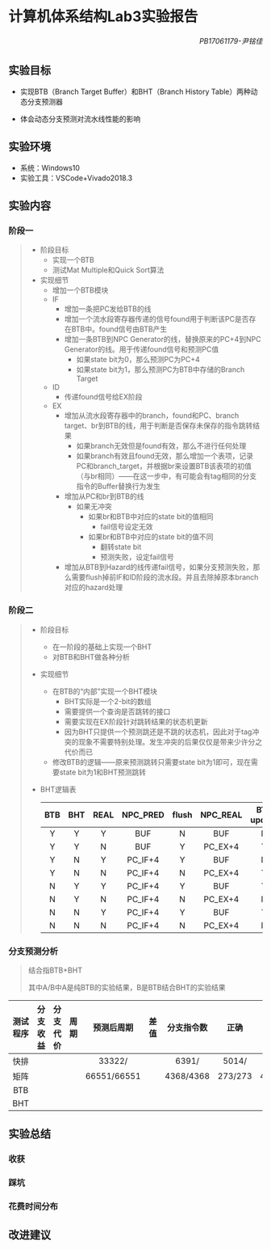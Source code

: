 # 计算机体系结构Lab3实验报告

<h6 align="right">PB17061179-尹铭佳</h6>

## 实验目标

* 实现BTB（Branch Target Buffer）和BHT（Branch History Table）两种动态分支预测器

* 体会动态分支预测对流水线性能的影响

## 实验环境

* 系统：Windows10
* 实验工具：VSCode+Vivado2018.3

## 实验内容

### 阶段一

> * 阶段目标
>   * 实现一个BTB
>   * 测试Mat Multiple和Quick Sort算法
> * 实现细节
>   * 增加一个BTB模块
>   * IF
>     * 增加一条把PC发给BTB的线
>     * 增加一个流水段寄存器传递的信号found用于判断该PC是否存在BTB中。found信号由BTB产生
>     * 增加一条BTB到NPC Generator的线，替换原来的PC+4到NPC Generator的线。用于传递found信号和预测PC值
>       * 如果state bit为0，那么预测PC为PC+4
>       * 如果state bit为1，那么预测PC为BTB中存储的Branch Target
>   * ID
>     * 传递found信号给EX阶段
>   * EX
>     * 增加从流水段寄存器中的branch，found和PC、branch target、br到BTB的线，用于判断是否保存未保存的指令跳转结果
>       * 如果branch无效但是found有效，那么不进行任何处理
>       * 如果branch有效且found无效，那么增加一个表项，记录PC和branch_target，并根据br来设置BTB该表项的初值（与br相同）——在这一步中，有可能会有tag相同的分支指令的Buffer替换行为发生
>     * 增加从PC和br到BTB的线
>       * 如果无冲突
>         * 如果br和BTB中对应的state bit的值相同
>           * fail信号设定无效
>         * 如果br和BTB中对应的state bit的值不同
>           * 翻转state bit
>           * 预测失败，设定fail信号
>     * 增加从BTB到Hazard的线传递fail信号，如果分支预测失败，那么需要flush掉前IF和ID阶段的流水段。并且去除掉原本branch对应的hazard处理

### 阶段二

> * 阶段目标
>   * 在一阶段的基础上实现一个BHT
>   * 对BTB和BHT做各种分析
>   
> * 实现细节
>   * 在BTB的“内部”实现一个BHT模块
>     * BHT实际是一个2-bit的数组
>     * 需要提供一个查询是否跳转的接口
>     * 需要实现在EX阶段针对跳转结果的状态机更新
>     * 因为BHT只提供一个预测跳还是不跳的状态机，因此对于tag冲突的现象不需要特别处理。发生冲突的后果仅仅是带来少许分之代价而已
>   * 修改BTB的逻辑——原来预测跳转只需要state bit为1即可，现在需要state bit为1和BHT预测跳转
>   
> * BHT逻辑表
>
>   | BTB  | BHT  | REAL | NPC_PRED | flush | NPC_REAL | BTB update |
>   | :--: | :--: | :--: | :------: | :---: | :------: | :--------: |
>   |  Y   |  Y   |  Y   |   BUF    |   N   |   BUF    |     N      |
>   |  Y   |  Y   |  N   |   BUF    |   Y   | PC_EX+4  |     Y      |
>   |  Y   |  N   |  Y   | PC_IF+4  |   Y   |   BUF    |     N      |
>   |  Y   |  N   |  N   | PC_IF+4  |   N   | PC_EX+4  |     Y      |
>   |  N   |  Y   |  Y   | PC_IF+4  |   Y   |   BUF    |     Y      |
>   |  N   |  Y   |  N   | PC_IF+4  |   N   | PC_EX+4  |     N      |
>   |  N   |  N   |  Y   | PC_IF+4  |   Y   |   BUF    |     Y      |
>   |  N   |  N   |  N   | PC_IF+4  |   N   | PC_EX+4  |     N      |

### 分支预测分析

> 结合指BTB+BHT
>
> 其中A/B中A是纯BTB的实验结果，B是BTB结合BHT的实验结果

| 测试程序 | 分支收益 | 分支代价 | 周期 | 预测后周期  | 差值 | 分支指令数 |  正确   |   错误    |
| :------: | :------: | :------: | :--: | :---------: | :--: | :--------: | :-----: | :-------: |
|   快排   |          |          |      |   33322/    |      |   6391/    |  5014/  |   1377/   |
|   矩阵   |          |          |      | 66551/66551 |      | 4368/4368  | 273/273 | 4095/4095 |
|   BTB    |          |          |      |             |      |            |         |           |
|   BHT    |          |          |      |             |      |            |         |           |

## 实验总结

### 收获

### 踩坑

### 花费时间分布

## 改进建议

